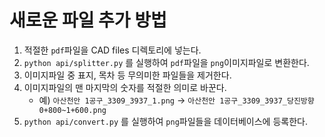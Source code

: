 # 새로운 파일 추가 방법

1. 적절한 `pdf`파일을 CAD files 디렉토리에 넣는다.
2. `python api/splitter.py` 를 실행하여 `pdf`파일을 `png`이미지파일로 변환한다.
3. 이미지파일 중 표지, 목차 등 무의미한 파일들을 제거한다.
4. 이미지파일의 맨 마지막의 숫자를 적절한 의미로 바꾼다.
   - 예) `아산천안 1공구_3309_3937_1.png` -> `아산천안 1공구_3309_3937_당진방향 0+800~1+600.png`
5. `python api/convert.py` 를 실행하여 `png`파일들을 데이터베이스에 등록한다.
